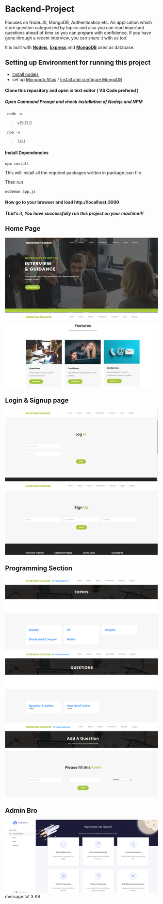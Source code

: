 # Backend-Project
Focuses on Node.JS, MongoDB, Authentication etc.
An application which store question categorized by topics and also  you can read important questions ahead of time so you can prepare with confidence. If you have gone through a recent interview, you can share it with us too!

   It is built with [**Nodejs**](https://nodejs.org), [**Express**](https://expressjs.com) and [**MongoDB**](https://www.mongodb.com/) used as database.


## Setting up Environment for running this project
  * [Install nodejs](https://nodejs.org/en/download/package-manager/#windows)
  * set up  [Mongodb Atlas](https://www.knowi.com/blog/getting-started-with-mongodb-atlas-overview-and-tutorial/) / [Install and configure MongoDB](https://medium.com/@LondonAppBrewery/how-to-download-install-mongodb-on-windows-4ee4b3493514)


#### Clone this repository and open in text editor ( VS Code prefered )  
 
 ##### Open Command Prompt and check installation of Nodejs and NPM
    
> 
     node -v
>v15.11.0
     
   
> 
     npm -v
>7.6.1
  
  #### Install Dependencies 
    npm install
This will install all the required packages written in package.json file.

Then run

    nodemon app.js
    
 #### Now go to your browser and load http://localhost:3000 
 ##### That’s it, You have successfully run this project on your machine!!!
 
 ## Home Page 
 ![home page-1](https://github.com/yashguptaji/InterviewTracker/blob/main/uploads/1.png)
 ![home page-2](https://github.com/yashguptaji/InterviewTracker/blob/main/uploads/2.png)



 ## Login & Signup page
 ![login](https://github.com/yashguptaji/InterviewTracker/blob/main/uploads/4.png)
 ![sign up](https://github.com/yashguptaji/InterviewTracker/blob/main/uploads/3.png)



 ## Programming Section
 ![programming-1](https://github.com/yashguptaji/InterviewTracker/blob/main/uploads/5.png)
 ![programming-2](https://github.com/yashguptaji/InterviewTracker/blob/main/uploads/6.png)
 ![programming-3](https://github.com/yashguptaji/InterviewTracker/blob/main/uploads/7.png)
 
 

 
 
 ## Admin Bro
  ![admin bro](https://github.com/yashguptaji/InterviewTracker/blob/main/uploads/8.png)
message.txt
3 KB
